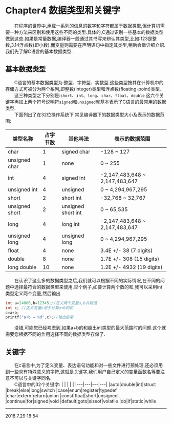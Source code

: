 # Chapter4 数据类型和关键字 
&emsp;&emsp;在程序的世界中,承载一系列的信息的数字和字符都属于数据类型,但计算机需要一种方法来区别和使用这些不同的类型.具体的,C通过识别一些基本的数据类型做到这些.如果是常量数据,编译器一般通过其书写来辨认其类型,比如:123是整数,3.14浮点数(即小数).而变量则需要在声明语句中指定其类型,稍后会做详细介绍.我们先了解C语言的基本数据类型. <br>
## 基本数据类型
&emsp;&emsp;C语言的基本数据类型为:整型、字符型、实数型.这些类型按其在计算机中的存储方式可被分为两个系列,即整数(integer)类型和浮点数(floating-point)类型. <br>
&emsp;&emsp;这三种类型之下分别是:`short`、`int`、`long`、`char`、`float`、`double` 这六个关键字再加上两个符号说明符`signed`和`unsigned`就基本表示了C语言的最常用的数据类型.<br> 
&emsp;&emsp;下面列出了在32位操作系统下 常见编译器下的数据类型大小及表示的数据范围:

|类型名称|占字节数|其他叫法|表示的数据范围|
|----|---|---|---|
|char|1|signed char|-128 ~ 127|
|unsigned char|1|none|0 ~ 255|
|int|4|signed int|-2,147,483,648 ~ 2,147,483,647|
|unsigned int|4|unsigned|0 ~ 4,294,967,295|
|short|2|short int|-32,768 ~ 32,767|
|unsigned short|2|unsigned short int|0 ~ 65,535|
|long|4|long int|-2,147,483,648 ~ 2,147,483,647|
|unsigned long|4|unsigned long|0 ~ 4,294,967,295|
|float|4|none|3.4E +/- 38 (7 digits)|
|double|8|none|1.7E +/- 308 (15 digits)|
|long double|10|none|1.2E +/- 4932 (19 digits)|

&emsp;&emsp;在认识了这么多的数据类型之后,我们就可以根据不同的实际情况,在不同的问题中选择最符合的数据类型来使用.举个例子,如要计算两个数的和,我可以采用int类型定义两个变量,然后输出

```C
int a=24000,b=12345;//定义两个变量a,b并赋值
int c; //定义变量c用于计算a+b的和
c=a+b;
printf("a+b = %d",c);//输出结果
```

&emsp;&emsp;没错,可能您已经考虑到,如果a+b的和超出int类型的最大范围时的问题.这个就需要您根据不同的作用选择不同的数据类型存储了. 

## 关键字
&emsp;&emsp;在c语言中,为了定义变量、表达语句功能和对一些文件进行预处理,还必须用到一些具有特殊意义的字符,这就是关键字,我们用户自己定义的变量函数名等要注意不可以与关键字同名.<br>
&emsp;&emsp;C语言中的32个关键字:
|  |  |  |  |
|---|---|---|---|
|auto|double|int|struct
|break|else|long|switch
|case|enum|register|typedef
|char|extern|return|union
|const|float|short|unsigned
|continue|for|signed|void
|default|goto|sizeof|volatile
|do|if|static|while

---
2018.7.29 18:54